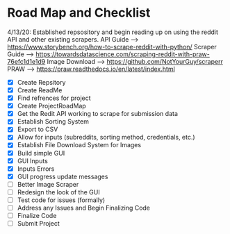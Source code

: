 # Road Map and Checklist

4/13/20: Established repsository and begin reading up on using the reddit API and other existing scrapers.
API Guide --> https://www.storybench.org/how-to-scrape-reddit-with-python/
Scraper Guide --> https://towardsdatascience.com/scraping-reddit-with-praw-76efc1d1e1d9
Image Download --> https://github.com/NotYourGuy/scraperr
PRAW --> https://praw.readthedocs.io/en/latest/index.html


- [X] Create Repsitory
- [X] Create ReadMe
- [X] Find refrences for project
- [X] Create ProjectRoadMap
- [X] Get the Redit API working to scrape for submission data
- [X] Establish Sorting System
- [X] Export to CSV
- [X] Allow for inputs (subreddits, sorting method, credentials, etc.)
- [X] Establish File Download System for Images
- [X] Build simple GUI
- [X] GUI Inputs
- [X] Inputs Errors
- [X] GUI progress update messages
- [ ] Better Image Scraper
- [ ] Redesign the look of the GUI
- [ ] Test code for issues (formally)
- [ ] Address any Issues and Begin Finalizing Code
- [ ] Finalize Code
- [ ] Submit Project
